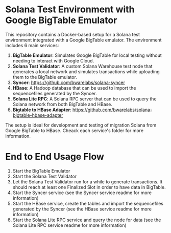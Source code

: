 # Solana Test Environment with Google BigTable Emulator

This repository contains a Docker-based setup for a Solana test environment integrated with a Google BigTable emulator. The environment includes 6 main services:

1. **BigTable Emulator**: Simulates Google BigTable for local testing without needing to interact with Google Cloud.
2. **Solana Test Validator**: A custom Solana Warehouse test node that generates a local network and simulates transactions while uploading them to the BigTable emulator.
3. **Syncer**: https://github.com/bwarelabs/solana-syncer
4. **HBase**: A Hadoop database that can be used to import the sequencefiles generated by the Syncer.
5. **Solana Lite RPC**: A Solana RPC server that can be used to query the Solana network from both BigTable and HBase.
6. **Bigtable to HBase Adapter**: https://github.com/bwarelabs/solana-bigtable-hbase-adapter

The setup is ideal for development and testing of migration Solana from Google BigTable to HBase. Cheack each service's folder for more information.

# End to End Usage Flow

1. Start the BigTable Emulator
2. Start the Solana Test Validator
3. Let the Solana Test Validator run for a while to generate transactions. It should reach at least one Finalized Slot in order to have data in BigTable.
4. Start the Syncer service (see the Syncer service readme for more information)
5. Start the HBase service, create the tables and import the sequencefiles generated by the Syncer (see the HBase service readme for more information)
6. Start the Solana Lite RPC service and query the node for data (see the Solana Lite RPC service readme for more information)

